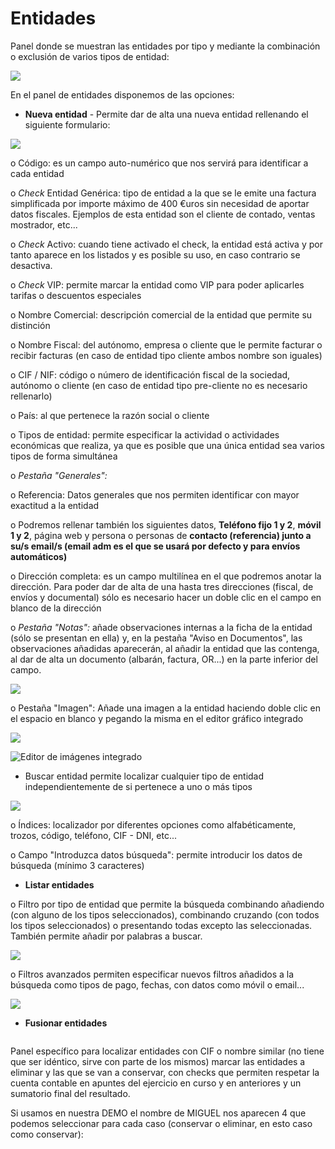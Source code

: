# Entidades

Panel donde se muestran las entidades por tipo y mediante la combinación o exclusión de varios tipos de entidad:

![](<../../.gitbook/assets/image (466).png>)

En el panel de entidades disponemos de las opciones:

* **Nueva entidad** - Permite dar de alta una nueva entidad rellenando el siguiente formulario:

![](<../../.gitbook/assets/image (467).png>)

o Código: es un campo auto-numérico que nos servirá para identificar a cada entidad

o _Check_ Entidad Genérica: tipo de entidad a la que se le emite una factura simplificada por importe máximo de 400 €uros sin necesidad de aportar datos fiscales. Ejemplos de esta entidad son el cliente de contado, ventas mostrador, etc...

o _Check_ Activo: cuando tiene activado el check, la entidad está activa y por tanto aparece en los listados y es posible su uso, en caso contrario se desactiva.

o _Check_ VIP: permite marcar la entidad como VIP para poder aplicarles tarifas o descuentos especiales

o Nombre Comercial: descripción comercial de la entidad que permite su distinción

o Nombre Fiscal: del autónomo, empresa o cliente que le permite facturar o recibir facturas (en caso de entidad tipo cliente ambos nombre son iguales)

o CIF / NIF: código o número de identificación fiscal de la sociedad, autónomo o cliente (en caso de entidad tipo pre-cliente no es necesario rellenarlo)

o País: al que pertenece la razón social o cliente

o Tipos de entidad: permite especificar la actividad o actividades económicas que realiza, ya que es posible que una única entidad sea varios tipos de forma simultánea

o _Pestaña "Generales":_

o Referencia: Datos generales que nos permiten identificar con mayor exactitud a la entidad

o Podremos rellenar también los siguientes datos, **Teléfono fijo 1 y 2**, **móvil 1 y 2**, página web y persona o personas de **contacto (referencia) junto a su/s email/s (email adm es el que se usará por defecto y para envíos automáticos)**

o Dirección completa: es un campo multilínea en el que podremos anotar la dirección. Para poder dar de alta de una hasta tres direcciones (fiscal, de envíos y documental) sólo es necesario hacer un doble clic en el campo en blanco de la dirección

o _Pestaña "Notas":_ añade observaciones internas a la ficha de la entidad (sólo se presentan en ella) y, en la pestaña "Aviso en Documentos", las observaciones añadidas aparecerán, al añadir la entidad que las contenga, al dar de alta un documento (albarán, factura, OR...) en la parte inferior del campo.

![](<../../.gitbook/assets/image (471).png>)

o Pestaña "Imagen": Añade una imagen a la entidad haciendo doble clic en el espacio en blanco y pegando la misma en el editor gráfico integrado

![](<../../.gitbook/assets/image (472).png>)

![Editor de imágenes integrado](<../../.gitbook/assets/image (473).png>)

* Buscar entidad permite localizar cualquier tipo de entidad independientemente de si pertenece a uno o más tipos

![](<../../.gitbook/assets/image (468).png>)

o Índices: localizador por diferentes opciones como alfabéticamente, trozos, código, teléfono, CIF - DNI, etc...

o Campo "Introduzca datos búsqueda": permite introducir los datos de búsqueda (mínimo 3 caracteres)

* **Listar entidades**

o Filtro por tipo de entidad que permite la búsqueda combinando añadiendo (con alguno de los tipos seleccionados), combinando cruzando (con todos los tipos seleccionados) o presentando todas excepto las seleccionadas. También permite añadir por palabras a buscar.

![](<../../.gitbook/assets/image (469).png>)

o Filtros avanzados permiten especificar nuevos filtros añadidos a la búsqueda como tipos de pago, fechas, con datos como móvil o email...

![](<../../.gitbook/assets/image (470).png>)

* **Fusionar entidades**

<figure><img src="../../.gitbook/assets/imagen (2) (1) (1).png" alt=""><figcaption></figcaption></figure>

Panel específico para localizar entidades con CIF o nombre similar (no tiene que ser idéntico, sirve con parte de los mismos) marcar las entidades a eliminar y las que se van a conservar, con checks que permiten respetar la cuenta contable en apuntes del ejercicio en curso y en anteriores y un sumatorio final del resultado.

Si usamos en nuestra DEMO el nombre de MIGUEL nos aparecen 4 que podemos seleccionar para cada caso (conservar o eliminar, en esto caso como conservar):

<figure><img src="../../.gitbook/assets/imagen (283).png" alt=""><figcaption></figcaption></figure>
